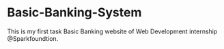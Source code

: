 # Basic-Banking-System
This is my first task Basic Banking website of Web Development internship @Sparkfoundtion.
